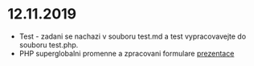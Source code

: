 # 12.11.2019

- Test - zadani se nachazi v souboru test.md a test vypracovavejte do souboru test.php.
- PHP superglobalni promenne a zpracovani formulare [prezentace](https://docs.google.com/presentation/d/16P5PqO-50L4_YXbcL5rsGA95CJvC3dzcu4NZPp0x-H0/edit?usp=sharing)